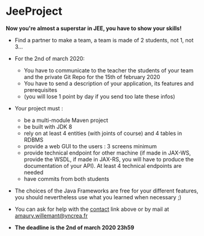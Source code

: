 # JeeProject
**Now you're almost a superstar in JEE, you have to show your skills!**

- Find a partner to make a team, a team is made of 2 students, not 1, not 3...

- For the 2nd of march 2020:

  - You have to communicate to the teacher the students of your team and the private Git Repo for the 15th of february 2020
  - You have to send a description of your application, its features and prerequisites
  - (you will lose 1 point by day if you send too late these infos)

- Your project must :

  - be a multi-module Maven project
  - be built with JDK 8
  - rely on at least 4 entities (with joints of course) and 4 tables in RDBMS
  - provide a web GUI to the users : 3 screens minimum
  - provide technical endpoint for other machine (if made in JAX-WS, provide the WSDL, if made in JAX-RS, you will have to produce the documentation of your API). At least 4 technical endpoints are needed
  - have commits from both students

- The choices of the Java Frameworks are free for your different features, you should nevertheless use what you learned when necessary ;)

- You can ask for help with the [contact](http://jee.chticod.eu/contact) link above or by mail at [amaury.willemant@yncrea.fr](mailto:amaury.willemant@yncrea.fr)

- **The deadline is the 2nd of march 2020 23h59**
